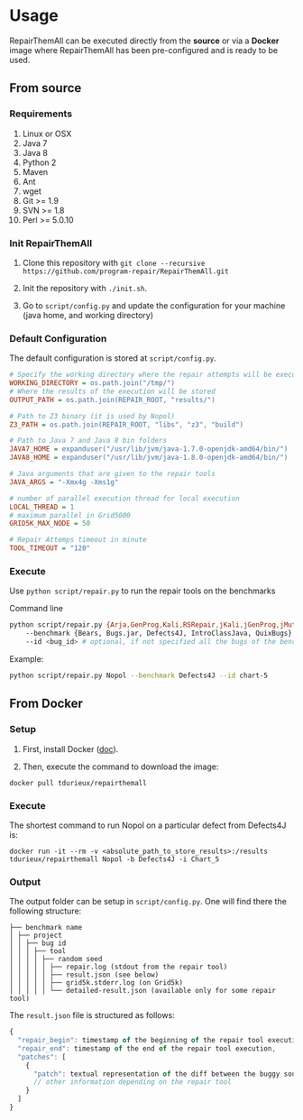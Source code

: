 # Usage 

RepairThemAll can be executed directly from the **source** or via a **Docker** image where RepairThemAll has been pre-configured and is ready to be used.

## From source

### Requirements

1. Linux or OSX
2. Java 7
3. Java 8
4. Python 2
5. Maven
6. Ant
7. wget
8. Git >= 1.9
9. SVN >= 1.8
10. Perl >= 5.0.10

### Init RepairThemAll

1. Clone this repository with `git clone --recursive https://github.com/program-repair/RepairThemAll.git`

2. Init the repository with `./init.sh`.

3. Go to `script/config.py` and update the configuration for your machine (java home, and working directory)

### Default Configuration

The default configuration is stored at `script/config.py`.

```ini
# Specify the working directory where the repair attempts will be executed
WORKING_DIRECTORY = os.path.join("/tmp/") 
# Where the results of the execution will be stored
OUTPUT_PATH = os.path.join(REPAIR_ROOT, "results/")

# Path to Z3 binary (it is used by Nopol) 
Z3_PATH = os.path.join(REPAIR_ROOT, "libs", "z3", "build")

# Path to Java 7 and Java 8 bin folders
JAVA7_HOME = expanduser("/usr/lib/jvm/java-1.7.0-openjdk-amd64/bin/")
JAVA8_HOME = expanduser("/usr/lib/jvm/java-1.8.0-openjdk-amd64/bin/")

# Java arguments that are given to the repair tools
JAVA_ARGS = "-Xmx4g -Xms1g"

# number of parallel execution thread for local execution
LOCAL_THREAD = 1
# maximum parallel in Grid5000
GRID5K_MAX_NODE = 50

# Repair Attemps timeout in minute
TOOL_TIMEOUT = "120"
```

### Execute 

Use `python script/repair.py` to run the repair tools on the benchmarks

Command line

```bash
python script/repair.py {Arja,GenProg,Kali,RSRepair,jKali,jGenProg,jMutRepair,Cardumen,Nopol,DynaMoth,NPEFix}
    --benchmark {Bears, Bugs.jar, Defects4J, IntroClassJava, QuixBugs}
    --id <bug_id> # optional, if not specified all the bugs of the benchmark will be used. The format is specific for each benchmark, and you can check the list of bugs available per benchmark with `python script/print_bugs_available.py --benchmark <benchmark_name>`
```

Example:

```bash
python script/repair.py Nopol --benchmark Defects4J --id chart-5
```

## From Docker

### Setup

1. First, install Docker ([doc](https://docs.docker.com/)).

2. Then, execute the command to download the image:

```
docker pull tdurieux/repairthemall
```

### Execute

The shortest command to run Nopol on a particular defect from Defects4J is:
```
docker run -it --rm -v <absolute_path_to_store_results>:/results tdurieux/repairthemall Nopol -b Defects4J -i Chart_5
```

### Output

The output folder can be setup in `script/config.py`. One will find there the following structure:

```
├── benchmark name
│ ├── project
│ │ ├── bug id
│ │ │ ├── tool
│ │ │ │ ├── random seed
│ │ │ │ │ ├── repair.log (stdout from the repair tool)
│ │ │ │ │ ├── result.json (see below)
│ │ │ │ │ ├── grid5k.stderr.log (on Grid5k)
│ │ │ │ │ └── detailed-result.json (available only for some repair tool)
```

The `result.json` file is structured as follows:

```javascript
{
  "repair_begin": timestamp of the beginning of the repair tool execution, 
  "repair_end": timestamp of the end of the repair tool execution, 
  "patches": [
    {
      "patch": textual representation of the diff between the buggy source code and the patched source code
      // other information depending on the repair tool
    }
  ]
}
```

